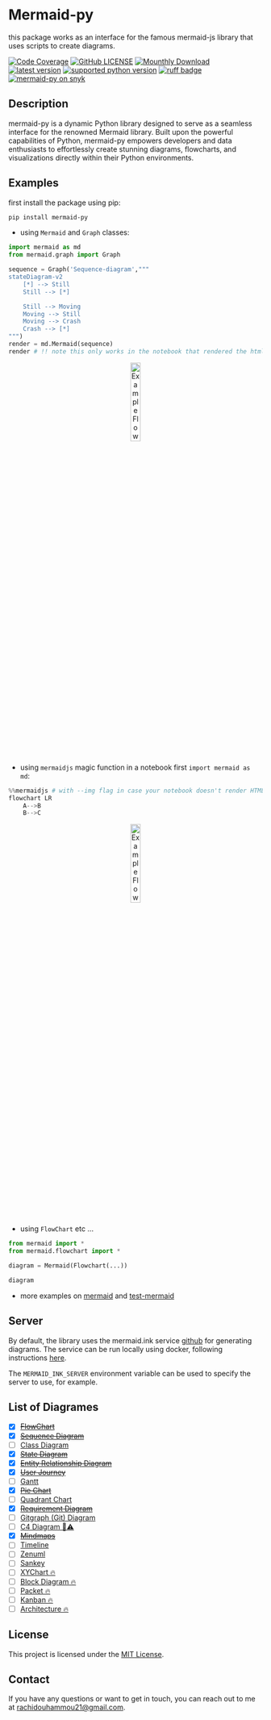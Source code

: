 # Mermaid-py

this package works as an interface for the famous mermaid-js library that uses scripts to create diagrams.

[![Code Coverage](https://codecov.io/gh/ouhammmourachid/mermaid-py/graph/badge.svg?token=732C2PA73Z)](https://codecov.io/gh/ouhammmourachid/mermaid-py)
[![GitHub LICENSE](https://img.shields.io/github/license/ouhammmourachid/mermaid-py)](https://github.com/ouhammmourachid/mermaid-py/blob/main/LICENSE)
[![Mounthly Download](https://img.shields.io/pypi/dm/mermaid-py)](https://pypistats.org/packages/mermaid-py)
[![latest version](https://img.shields.io/pypi/v/mermaid-py.svg?style=flat)](https://pypi.org/project/mermaid-py/)
[![supported python version](https://img.shields.io/pypi/pyversions/mermaid-py)](https://pypi.org/project/mermaid-py)
[![ruff badge](https://img.shields.io/endpoint?url=https://raw.githubusercontent.com/astral-sh/ruff/main/assets/badge/v2.json)](https://github.com/astral-sh/ruff)
[![mermaid-py on snyk](https://snyk.io/advisor/python/mermaid-py/badge.svg)](https://snyk.io/advisor/python/mermaid-py)


## Description

mermaid-py is a dynamic Python library designed to serve as a seamless interface for
the renowned Mermaid library. Built upon the powerful capabilities of Python, mermaid-py
empowers developers and data enthusiasts to effortlessly create stunning diagrams, flowcharts,
and visualizations directly within their Python environments.


## Examples

first install the package using pip:

```bash
pip install mermaid-py
```

- using `Mermaid` and `Graph` classes:
```python
import mermaid as md
from mermaid.graph import Graph

sequence = Graph('Sequence-diagram',"""
stateDiagram-v2
    [*] --> Still
    Still --> [*]

    Still --> Moving
    Moving --> Still
    Moving --> Crash
    Crash --> [*]
""")
render = md.Mermaid(sequence)
render # !! note this only works in the notebook that rendered the html.
```

<p align="center">
   <img src="https://github.com/user-attachments/assets/8476ec24-b41f-4a88-9c30-a2478a2c0fd8" alt="Example Flowchart"
    style="width: 20%;">
</p>

- using `mermaidjs` magic function in a notebook first `import mermaid as md`:

```python
%%mermaidjs # with --img flag in case your notebook doesn't render HTML
flowchart LR
    A-->B
    B-->C
```

<p align="center">
    <img src="https://github.com/ouhammmourachid/mermaid-py/assets/93659459/d4d1b993-a33d-4eb0-82ae-2ad39bf30e90" alt="Example Flowchart"
    style="width: 20%;">
</p>

- using `FlowChart` etc ...

```python
from mermaid import *
from mermaid.flowchart import *

diagram = Mermaid(Flowchart(...))

diagram
```
- more examples on [mermaid](https://www.kaggle.com/code/ouhammourachid/mermaid-py) and [test-mermaid](https://www.kaggle.com/code/ouhammourachid/testing-mermaid-py)

## Server

By default, the library uses the mermaid.ink service [github](https://github.com/jihchi/mermaid.ink) for generating diagrams. The service can be run locally using docker, following instructions [here](https://github.com/jihchi/mermaid.ink?tab=readme-ov-file#launch-a-container).

The `MERMAID_INK_SERVER` environment variable can be used to specify the server to use, for example.

## List of Diagrames
- [x] [~~FlowChart~~](https://mermaid.js.org/syntax/flowchart.html)
- [x] [~~Sequence Diagram~~](https://mermaid.js.org/syntax/sequenceDiagram.html)
- [ ] [Class Diagram](https://mermaid.js.org/syntax/classDiagram.html)
- [x] [~~State Diagram~~](https://mermaid.js.org/syntax/stateDiagram.html)
- [x] [~~Entity Relationship Diagram~~](https://mermaid.js.org/syntax/entityRelationshipDiagram.html)
- [x] [~~User Journey~~](https://mermaid.js.org/syntax/userJourney.html)
- [ ] [Gantt](https://mermaid.js.org/syntax/gantt.html)
- [x] [~~Pie Chart~~](https://mermaid.js.org/syntax/pie.html)
- [ ] [Quadrant Chart](https://mermaid.js.org/syntax/quadrantChart.html)
- [x] [~~Requirement Diagram~~](https://mermaid.js.org/syntax/requirementDiagram.html)
- [ ] [Gitgraph (Git) Diagram](https://mermaid.js.org/syntax/gitgraph.html)
- [ ] [C4 Diagram 🦺⚠️](https://mermaid.js.org/syntax/c4.html)
- [x] [~~Mindmaps~~](https://mermaid.js.org/syntax/mindmap.html)
- [ ] [Timeline](https://mermaid.js.org/syntax/timeline.html)
- [ ] [Zenuml](https://mermaid.js.org/syntax/zenuml.html)
- [ ] [Sankey](https://mermaid.js.org/syntax/sankey.html)
- [ ] [XYChart 🔥](https://mermaid.js.org/syntax/xyChart.html)
- [ ] [Block Diagram 🔥](https://mermaid.js.org/syntax/block.html)
- [ ] [Packet 🔥](https://mermaid.js.org/syntax/packet.html)
- [ ] [Kanban 🔥](https://mermaid.js.org/syntax/kanban.html)
- [ ] [Architecture 🔥](https://mermaid.js.org/syntax/architecture.html)

## License

This project is licensed under the [MIT License](LICENSE).

## Contact

If you have any questions or want to get in touch, you can reach out to me at [rachidouhammou21@gmail.com](rachidouhammou21@gmail.com).
